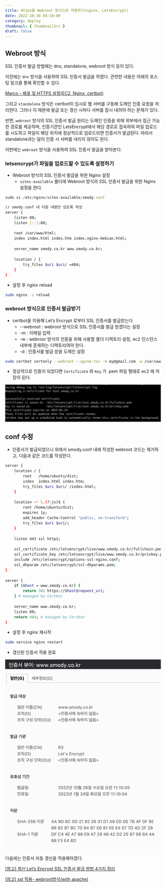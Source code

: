 ```yaml
---
title: Https를 Webroot 방식으로 적용하기(nginx, LetsEncrypt)
date: 2022-10-30 04:10:00
category: deploy
thumbnail: { thumbnailSrc }
draft: false
---
```


## Webroot 방식

SSL 인증서 발급 방법에는 dns, standalone, webroot 방식 등이 있다.

이전에는 `dns` 방식을 사용하여 SSL 인증서 발급을 하였다. 관련한 내용은 아래의 포스팅 링크클 통해 확인할 수 있다.

[Marco - 배포 및 HTTPS 설정(EC2, Nginx, certbot)](https://wonsss.github.io/deploy/deploy-https/)

그리고 `standalone` 방식은 certbot이 임시로 웹 서버를 구동해 도메인 인증 요청을 처리한다. 그러나 이 때문에 발급 또는 갱신 시마다 서버를 잠시 내려야 하는 문제가 있다.

반면, `webroot` 방식의 SSL 인증서 발급 원리는 도메인 인증을 위해 외부에서 접근 가능한 경로를 제공하며, 인증기관인 LetsEncrypt에서 해당 경로로 접속하여 파일 업로드를 시도하고 파일이 해당 위치에 정상적으로 업로드되면 인증서가 발급된다. 따라서 standalone과는 달리 인증 시 서버를 내리지 않아도 된다.

이번에는 `webroot` 방식을 사용하여 SSL 인증서 발급을 받아본다.

### letsencrypt가 파일을 업로드할 수 있도록 설정하기

-   Webroot 방식의 SSL 인증서 발급을 위한 Nginx 설정
    -   `sites-available` 폴더에 Webroot 방식의 SSL 인증서 발급을 위한 Nginx 설정을 한다.

```jsx
sudo vi /etc/nginx/sites-available/smody.conf
```

```bash
// smody.conf 내 다음 내용만 있도록 작성
server {
    listen 80;
    listen [::]:80;

    root /var/www/html;
    index index.html index.htm index.nginx-debian.html;

    server_name smody.co.kr www.smody.co.kr;

    location / {
        try_files $uri $uri/ =404;
    }
}
```

-   설정 후 nginx reload

```bash
sudo nginx -s reload
```

### webroot 방식으로 인증서 발급받기

-   certbot을 이용해 Let’s Encrypt 로부터 SSL 인증서를 발급받는다
    -   --webroot : webroot 방식으로 SSL 인증서를 발급 받겠다는 설정
    -   -m : 이메일 입력
    -   -w : webroor 방식의 인증을 위해 사용할 폴더 디렉토리 설정, ec2 인스턴스 내부에 존재하는 디렉토리여야 한다.
    -   -d : 인증서를 발급 받을 도메인 설정

```bash
sudo certbot certonly --webroot --agree-tos -m my@gmail.com -w /var/www/html -d www.smody.co.kr
```

-   정상적으로 인증이 되었다면 `Certificate` 와 `Key` 가 .pem 파일 형태로 ec2 에 저장이 된다.

![webroot pem](../image/webroot1.png)

## conf 수정

-   인증서가 발급되었으니 위에서 smody.conf 내에 작성한 webroot 코드는 제거하고, 다음과 같은 코드를 작성한다.

```bash
server {
    location / {
        root   /home/ubuntu/dist;
        index  index.html index.htm;
        try_files $uri $uri/ /index.html;
    }

    location ~* \.(?:js)$ {
        root /home/ubuntu/dist;
        expires 1y;
        add_header Cache-Control "public, no-transform";
        try_files $uri $uri/;
    }

    listen 443 ssl http2;

    ssl_certificate /etc/letsencrypt/live/www.smody.co.kr/fullchain.pem;
    ssl_certificate_key /etc/letsencrypt/live/www.smody.co.kr/privkey.pem;
    include /etc/letsencrypt/options-ssl-nginx.conf;
    ssl_dhparam /etc/letsencrypt/ssl-dhparams.pem;
}

server {
    if ($host = www.smody.co.kr) {
        return 301 https://$host$request_uri;
    } # managed by Certbot

    server_name www.smody.co.kr;
    listen 80;
    return 404; # managed by Certbot
}
```

-   설정 후 nginx 재시작

```bash
sudo service nginx restart
```

-   갱신된 인증서 적용 완료

![https 인증서](../image/webroot-result-https.png)

다음에는 인증서 자동 갱신을 적용해야겠다.

[[참고] 최신 Let’s Encrypt SSL 인증서 발급 방법 4가지 정리](https://happist.com/573990)

[[참고] ssl 적용- webroot방식(with apache)](https://doohong.github.io/2019/06/22/SSL-WebRoot/)
